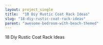```yaml
---
layout: project_single
title:  "18 Diy Rustic Coat Rack Ideas"
slug: "18-diy-rustic-coat-rack-ideas"
parent: "awesome-bedroom-with-beach-themed"
---
```

18 Diy Rustic Coat Rack Ideas